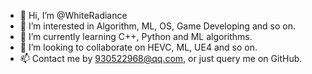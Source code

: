 - 👋 Hi, I’m @WhiteRadiance
- 👀 I’m interested in Algorithm, ML, OS, Game Developing and so on.
- 🌱 I’m currently learning C++, Python and ML algorithms.
- 💞️ I’m looking to collaborate on HEVC, ML, UE4 and so on.
- 📫 Contact me by 930522968@qq.com, or just query me on GitHub.

<!---
WhiteRadiance/WhiteRadiance is a ✨ special ✨ repository because its `README.md` (this file) appears on your GitHub profile.
You can click the Preview link to take a look at your changes.
--->
